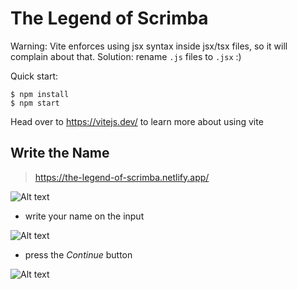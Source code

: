 # The Legend of Scrimba

Warning: Vite enforces using jsx syntax inside jsx/tsx files, so it will complain about that. Solution: rename `.js` files to `.jsx` :)

Quick start:

```
$ npm install
$ npm start
````

Head over to https://vitejs.dev/ to learn more about using vite

## Write the Name

> https://the-legend-of-scrimba.netlify.app/

![Alt text](./images/image.png)

+ write your name on the input

![Alt text](./images/image-1.png)

 + press the *Continue* button

 ![Alt text](./images/image-2.png)